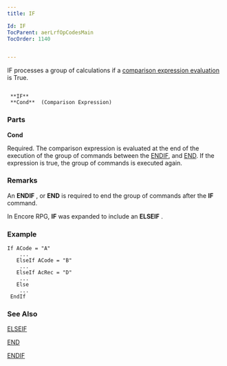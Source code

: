 ```yaml
---
title: IF

Id: IF
TocParent: aerLrfOpCodesMain
TocOrder: 1140


---
```


IF processes a group of calculations if a [comparison expression evaluation](Expression_Operators_and_their_Precedence.html) is True. 

```

 **IF** 
 **Cond**  (Comparison Expression)
```

### Parts

**Cond** 

Required. The comparison expression is evaluated at the end of the execution of the group of commands between the [ENDIF](ENDIF.html), and [END](END.html). If the expression is true, the group of commands is executed again.


### Remarks
An **ENDIF** , or **END** is required to end the group of commands after the **IF** command. 

In Encore RPG, **IF** was expanded to include an **ELSEIF** .

### Example

```
If ACode = "A"
    ...
   ElseIf ACode = "B"
    ...
   ElseIf AcRec = "D"
    ...
   Else
    ...
 EndIf
```

### See Also
[ELSEIF](ELSEIF.html)

[END](END.html)

[ENDIF](ENDIF.html) 
